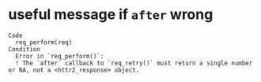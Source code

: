 # useful message if `after` wrong

    Code
      req_perform(req)
    Condition
      Error in `req_perform()`:
      ! The `after` callback to `req_retry()` must return a single number or NA, not a <httr2_response> object.

